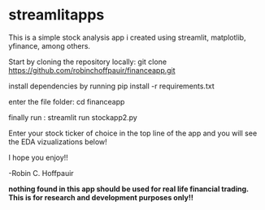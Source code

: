 # streamlitapps
This is a simple stock analysis app i created using streamlit, matplotlib, yfinance, among others.

Start by cloning the repository locally: git clone https://github.com/robinchoffpauir/financeapp.git

install dependencies by running pip install -r requirements.txt

enter the file folder: cd financeapp

finally run : streamlit run stockapp2.py

Enter your stock ticker of choice in the top line of the app and you will see the EDA vizualizations below!

I hope you enjoy!!

-Robin C. Hoffpauir

**nothing found in this app should be used for real life financial trading. This is for research and development purposes only!!**
